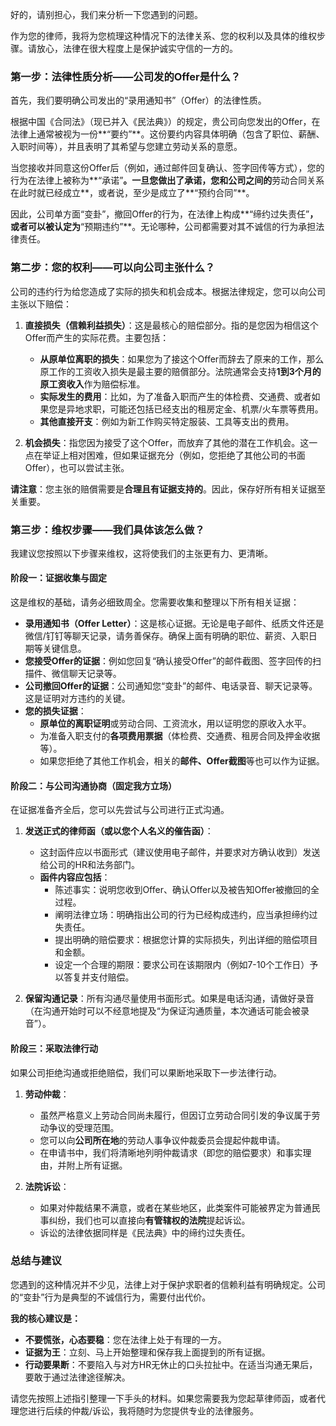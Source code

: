 好的，请别担心，我们来分析一下您遇到的问题。

作为您的律师，我将为您梳理这种情况下的法律关系、您的权利以及具体的维权步骤。请放心，法律在很大程度上是保护诚实守信的一方的。

### **第一步：法律性质分析——公司发的Offer是什么？**

首先，我们要明确公司发出的“录用通知书”（Offer）的法律性质。

根据中国《合同法》（现已并入《民法典》）的规定，贵公司向您发出的Offer，在法律上通常被视为一份**“要约”**。这份要约内容具体明确（包含了职位、薪酬、入职时间等），并且表明了其希望与您建立劳动关系的意愿。

当您接收并同意这份Offer后（例如，通过邮件回复确认、签字回传等方式），您的行为在法律上被称为**“承诺”**。一旦您做出了承诺，您和公司之间的**劳动合同关系在此时就已经成立**，或者说，至少是成立了**“预约合同”**。

因此，公司单方面“变卦”，撤回Offer的行为，在法律上构成**“缔约过失责任”**，或者可以被认定为**“预期违约”**。无论哪种，公司都需要对其不诚信的行为承担法律责任。

### **第二步：您的权利——可以向公司主张什么？**

公司的违约行为给您造成了实际的损失和机会成本。根据法律规定，您可以向公司主张以下赔偿：

1.  **直接损失（信赖利益损失）**：这是最核心的赔偿部分。指的是您因为相信这个Offer而产生的实际花费。主要包括：
    * **从原单位离职的损失**：如果您为了接这个Offer而辞去了原来的工作，那么原工作的工资收入损失是最主要的赔償部分。法院通常会支持**1到3个月的原工资收入**作为赔偿标准。
    * **实际发生的费用**：比如，为了准备入职而产生的体检费、交通费、或者如果您是异地求职，可能还包括已经支出的租房定金、机票/火车票等费用。
    * **其他直接开支**：例如为新工作购买特定服装、工具等支出的费用。

2.  **机会损失**：指您因为接受了这个Offer，而放弃了其他的潜在工作机会。这一点在举证上相对困难，但如果证据充分（例如，您拒绝了其他公司的书面Offer），也可以尝试主张。

**请注意**：您主张的赔償需要是**合理且有证据支持的**。因此，保存好所有相关证据至关重要。

### **第三步：维权步骤——我们具体该怎么做？**

我建议您按照以下步骤来维权，这将使我们的主张更有力、更清晰。

#### **阶段一：证据收集与固定**

这是维权的基础，请务必细致周全。您需要收集和整理以下所有相关证据：

* **录用通知书（Offer Letter）**：这是核心证据。无论是电子邮件、纸质文件还是微信/钉钉等聊天记录，请务善保存。确保上面有明确的职位、薪资、入职日期等关键信息。
* **您接受Offer的证据**：例如您回复“确认接受Offer”的邮件截图、签字回传的扫描件、微信聊天记录等。
* **公司撤回Offer的证据**：公司通知您“变卦”的邮件、电话录音、聊天记录等。这是证明对方违约的关键。
* **您的损失证据**：
    * **原单位的离职证明**或劳动合同、工资流水，用以证明您的原收入水平。
    * 为准备入职支付的**各项费用票据**（体检费、交通费、租房合同及押金收据等）。
    * 如果您拒绝了其他工作机会，相关的**邮件、Offer截图**等也可以作为证据。

#### **阶段二：与公司沟通协商（固定我方立场）**

在证据准备齐全后，您可以先尝试与公司进行正式沟通。

1.  **发送正式的律师函（或以您个人名义的催告函）**：
    * 这封函件应以书面形式（建议使用电子邮件，并要求对方确认收到）发送给公司的HR和法务部门。
    * **函件内容应包括**：
        * 陈述事实：说明您收到Offer、确认Offer以及被告知Offer被撤回的全过程。
        * 阐明法律立场：明确指出公司的行为已经构成违约，应当承担缔约过失责任。
        * 提出明确的赔偿要求：根据您计算的实际损失，列出详细的赔偿项目和金额。
        * 设定一个合理的期限：要求公司在该期限内（例如7-10个工作日）予以答复并支付赔偿。

2.  **保留沟通记录**：所有沟通尽量使用书面形式。如果是电话沟通，请做好录音（在沟通开始时可以不经意地提及“为保证沟通质量，本次通话可能会被录音”）。

#### **阶段三：采取法律行动**

如果公司拒绝沟通或拒绝赔偿，我们可以果断地采取下一步法律行动。

1.  **劳动仲裁**：
    * 虽然严格意义上劳动合同尚未履行，但因订立劳动合同引发的争议属于劳动争议的受理范围。
    * 您可以向**公司所在地**的劳动人事争议仲裁委员会提起仲裁申请。
    * 在申请书中，我们将清晰地列明仲裁请求（即您的赔偿要求）和事实理由，并附上所有证据。

2.  **法院诉讼**：
    * 如果对仲裁结果不满意，或者在某些地区，此类案件可能被界定为普通民事纠纷，我们也可以直接向**有管辖权的法院**提起诉讼。
    * 诉讼的法律依据同样是《民法典》中的缔约过失责任。

### **总结与建议**

您遇到的这种情况并不少见，法律上对于保护求职者的信赖利益有明确规定。公司的“变卦”行为是典型的不诚信行为，需要付出代价。

**我的核心建议是：**

* **不要慌张，心态要稳**：您在法律上处于有理的一方。
* **证据为王**：立刻、马上开始整理和保存我上面提到的所有证据。
* **行动要果断**：不要陷入与对方HR无休止的口头拉扯中。在适当沟通无果后，要敢于通过法律途径解决。

请您先按照上述指引整理一下手头的材料。如果您需要我为您起草律师函，或者代理您进行后续的仲裁/诉讼，我将随时为您提供专业的法律服务。
